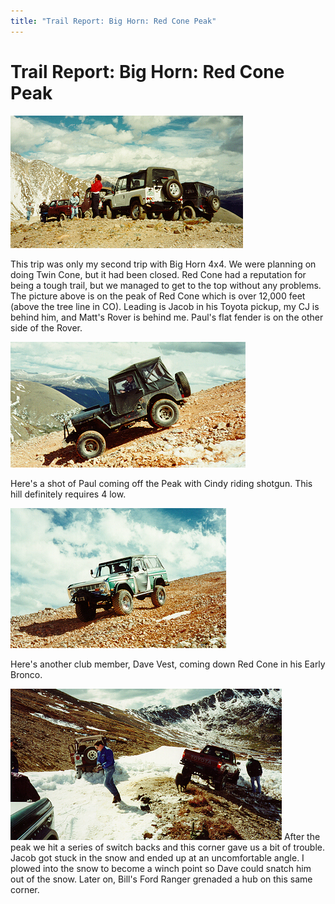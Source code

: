 ```yaml
---
title: "Trail Report: Big Horn: Red Cone Peak"
---
```

# Trail Report: Big Horn: Red Cone Peak

![Big Horn 4x4](/img/terry/trail/bhrc1.jpg)

This trip was only my second trip with Big Horn 4x4. We were planning on doing Twin Cone, but it had been closed. Red Cone had a reputation for being a tough trail, but we managed to get to the top without any problems. The picture above is on the peak of Red Cone which is over 12,000 feet (above the tree line in CO). Leading is Jacob in his Toyota pickup, my CJ is behind him, and Matt's Rover is behind me. Paul's flat fender is on the other side of the Rover. 

![Paul's Flat Fender](/img/terry/trail/bhrc2.jpg)

Here's a shot of Paul coming off the Peak with Cindy riding shotgun. This hill definitely requires 4 low. 

![Dave's Early Bronco](/img/terry/trail/bhrc4.jpg)

Here's another club member, Dave Vest, coming down Red Cone in his Early Bronco. 

![Snow Bound](/img/terry/trail/bhrc3.jpg) After the peak we hit a series of switch backs and this corner gave us a bit of trouble. Jacob got stuck in the snow and ended up at an uncomfortable angle. I plowed into the snow to become a winch point so Dave could snatch him out of the snow. Later on, Bill's Ford Ranger grenaded a hub on this same corner.